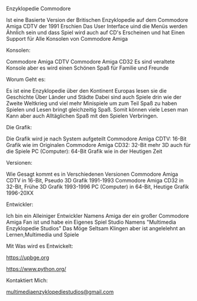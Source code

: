 Enzyklopedie Commodore

Ist eine Basierte Version der Britischen Enzyklopedie auf dem Commodore Amiga CDTV der 1991 Erschien
Das User Interface uind die Menüs werden Ähnlich sein und dass Spiel wird auch auf CD's Erscheinen und hat Einen Support für Alle Konsolen von Commodore Amiga

Konsolen:

Commodore Amiga CDTV
Commodore Amiga CD32
Es sind veraltete Konsole aber es wird einen Schönen Spaß für Familie und Freunde

Worum Geht es:

Es ist eine Enzyklopedie über den Kontinent Europas lesen sie die Geschichte Über Länder und Städte
Dabei sind auch Spiele drin wie der Zweite Weltkrieg und viel mehr Minispiele um zum Teil Spaß zu haben
Spielen und Lesen bringt gleichzeitig Spaß.
Somit können viele Lesen man Kann aber auch Alltäglichen Spaß mit den Spielen Verbringen.

Die Grafik:

Die Grafik wird je nach System aufgeteilt
Commodore Amiga CDTV: 16-Bit Grafik wie im Originalen
Commodore Amiga CD32: 32-Bit mehr 3D auch für die Spiele
PC (Computer): 64-Bit Grafik wie in der Heutigen Zeit

Versionen:

Wie Gesagt kommt es in Verschiedenen Versionen
Commodore Amiga CDTV in 16-Bit, Pseudo 3D Grafik 1991-1993
Commodore Amiga CD32 in 32-Bit, Frühe 3D Grafik 1993-1996
PC (Computer) in 64-Bit, Heutige Grafik 1996-20XX

Entwickler:

Ich bin ein Alleiniger Entwickler Namens Amiga der ein großer Commodore Amiga Fan ist und
habe ein Eigenes Spiel Studio Namens "Multimedia Enzyklopedie Studios"
Das Möge Seltsam Klingen aber ist angelelehnt an Lernen,Multimedia und Spiele

Mit Was wird es Entwickelt:

https://upbge.org

https://www.python.org/

Kontaktiert Mich:

multimediaenzyklopediestudios@gmail.com



